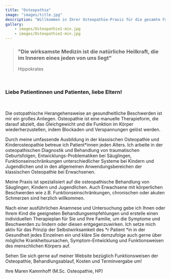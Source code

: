 ```yaml
---
title: "Osteopathie"
image: "images/title.jpg"
description: "Willkommen in Ihrer Osteopathie-Praxis für die gesamte Familie. Spezialisiert auf Säuglinge, Kinder und Schwangere sowie Frauen nach der Geburt sind aber auch Erwachsene jeden Alters herzlich willkommen."
gallery:
    - images/Osteopathie1-min.jpg
    - images/Osteopathie2-min.jpg
---
```

  
 
> ### "Die wirksamste Medizin ist die natürliche Heilkraft, die im Inneren eines jeden von uns liegt"
>Hippokrates  
<br>  

### Liebe Patientinnen und Patienten, liebe Eltern!
<br>

Die ostopathische Herangehensweise an gesundheitliche Beschwerden ist mir ein großes Anliegen. Osteopathie ist eine manuelle Therapieform, die darauf abzielt, das Gleichgewicht und die Funktion im Körper wiederherzustellen, indem Blockaden und Verspannungen gelöst werden. 

Durch meine umfassende Ausbildung in der klassischen Osteopathie und Kinderosteopathie betreue ich Patient*innen jeden Alters. Ich arbeite in der osteopathischen Diagnostik und Behandlung von traumatischen Geburtsfolgen, Entwicklungs-Problematiken bei Säuglingen, Funktionseinschränkungen unterschiedlicher Systeme bei Kindern und Jugendlichen und in den allgemeinen Anwendungsbereichen der klassischen Osteopathie bei Erwachsenen. 

Meine Praxis ist spezialisiert auf die osteopathische Behandlung von Säuglingen, Kindern und Jugendlichen. Auch Erwachsene mit körperlichen Beschwerden wie z.B. Funktionseinschränkungen, chronischen oder akuten Schmerzen sind herzlich willkommen.

Nach einer ausführlichen Anamnese und Untersuchung gebe ich Ihnen oder Ihrem Kind die geeigneten Behandlungsempfehlungen und erstelle einen individuellen Therapieplan für Sie und Ihre Familie, um die Symptome und Beschwerden zu lindern oder diesen entgegenzuwirken. Ich setze mich aktiv für das Prinzip der Selbstwirksamkeit des *r Patient *in in der Gesundheit jedes Einzelnen ein und kläre Sie demzufolge auch gerne über mögliche Krankheitsursachen, Symptom-Entwicklung und Funktionsweisen des menschlichen Körpers auf.

Sehen Sie sich gerne auf meiner Website bezüglich Funktionsweisen der Osteopathie, Behandlungsablauf, Kosten und Terminvergabe um!

Ihre Maren Kammhoff (M.Sc. Osteopathie, HP)